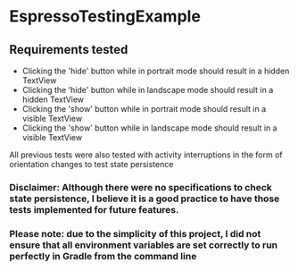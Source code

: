 # EspressoTestingExample

## Requirements tested

- Clicking the 'hide' button while in portrait mode should result in a hidden TextView
- Clicking the 'hide' button while in landscape mode should result in a hidden TextView
- Clicking the 'show' button while in portrait mode should result in a visible TextView
- Clicking the 'show' button while in landscape mode should result in a visible TextView

All previous tests were also tested with activity interruptions in the form of orientation changes to test state persistence

### Disclaimer: Although there were no specifications to check state persistence, I believe it is a good practice to have those tests implemented for future features.

### Please note: due to the simplicity of this project, I did not ensure that all environment variables are set correctly to run perfectly in Gradle from the command line
